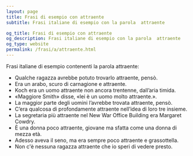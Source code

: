 ```yaml
---
layout: page
title: Frasi di esempio con attraente 
subtitle: Frasi italiane di esempio con la parola  attraente

og_title: Frasi di esempio con attraente 
og_description: Frasi italiane di esempio con la parola  attraente
og_type: website
permalink: /frasi/a/attraente.html
---
```


Frasi italiane di esempio contenenti la parola attraente:


- Qualche ragazza avrebbe potuto trovarlo attraente, pensò.
- Era un arabo, scuro di carnagione e attraente.
- Koch era un uomo attraente non ancora trentenne, dall’aria timida.
- «Maggiore Smith» disse, «lei è un uomo molto attraente.».
- La maggior parte degli uomini l’avrebbe trovata attraente, pensò.
- C’era qualcosa di profondamente attraente nell’idea di loro tre insieme.
- La segretaria più attraente nel New War Office Building era Margaret Cowdry.
- È una donna poco attraente, giovane ma sfatta come una donna di mezza età.
- Adesso aveva il seno, ma era sempre poco attraente e grassottella.
- Non c'è nessuna ragazza attraente che io speri di vedere presto.
